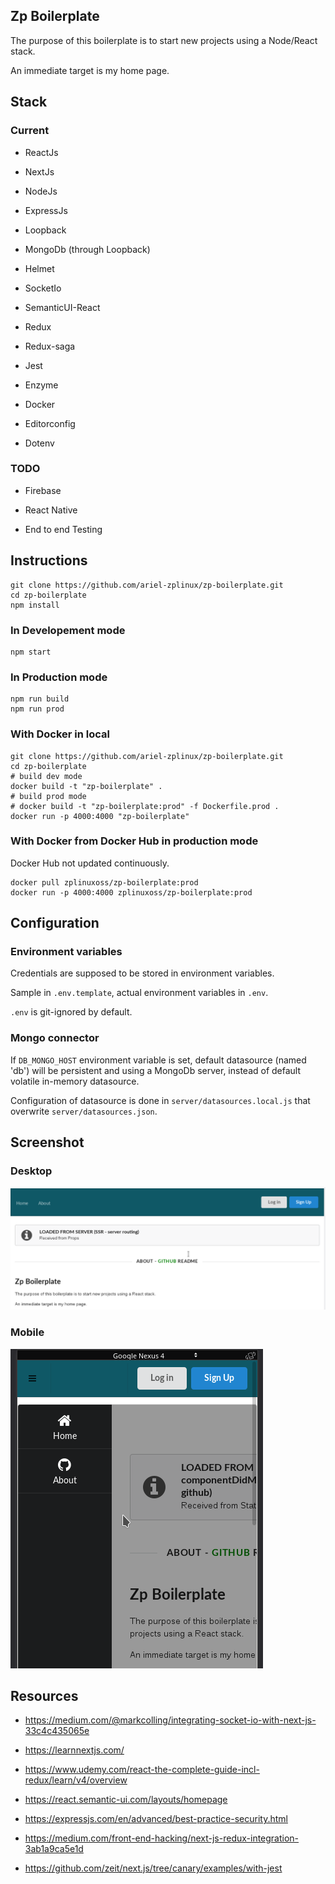 ## Zp Boilerplate

The purpose of this boilerplate is to start new projects using a Node/React stack.

An immediate target is my home page.

## Stack

### Current

- ReactJs

- NextJs

- NodeJs

- ExpressJs

- Loopback

- MongoDb (through Loopback)

- Helmet

- SocketIo

- SemanticUI-React

- Redux

- Redux-saga

- Jest

- Enzyme

- Docker

- Editorconfig

- Dotenv

### TODO

- Firebase

- React Native

- End to end Testing

## Instructions

```shell
git clone https://github.com/ariel-zplinux/zp-boilerplate.git
cd zp-boilerplate
npm install
```

### In Developement mode

```shell
npm start
```

### In Production mode

```shell
npm run build
npm run prod
```

### With Docker in local

```shell
git clone https://github.com/ariel-zplinux/zp-boilerplate.git
cd zp-boilerplate
# build dev mode
docker build -t "zp-boilerplate" .
# build prod mode
# docker build -t "zp-boilerplate:prod" -f Dockerfile.prod .
docker run -p 4000:4000 "zp-boilerplate"
```

### With Docker from Docker Hub in production mode

Docker Hub not updated continuously.

```shell
docker pull zplinuxoss/zp-boilerplate:prod
docker run -p 4000:4000 zplinuxoss/zp-boilerplate:prod
```

## Configuration

### Environment variables

Credentials are supposed to be stored in environment variables.

Sample in `.env.template`, actual environment variables in `.env`.

`.env` is git-ignored by default.

### Mongo connector

If `DB_MONGO_HOST` environment variable is set, default datasource (named 'db') will be persistent and using a MongoDb server, instead of default volatile in-memory datasource.

Configuration of datasource is done in `server/datasources.local.js` that overwrite `server/datasources.json`.

## Screenshot

### Desktop

![alt text](https://github.com/ariel-zplinux/zp-boilerplate/raw/master/static/assets/images/screenshot/Desktop.png "zp-boilerplate on desktop")

### Mobile

![alt text](https://github.com/ariel-zplinux/zp-boilerplate/raw/master/static/assets/images/screenshot/Mobile.png "zp-boilerplate on mobile")

## Resources

- https://medium.com/@markcolling/integrating-socket-io-with-next-js-33c4c435065e

- https://learnnextjs.com/

- https://www.udemy.com/react-the-complete-guide-incl-redux/learn/v4/overview

- https://react.semantic-ui.com/layouts/homepage

- https://expressjs.com/en/advanced/best-practice-security.html

- https://medium.com/front-end-hacking/next-js-redux-integration-3ab1a9ca5e1d

- https://github.com/zeit/next.js/tree/canary/examples/with-jest
